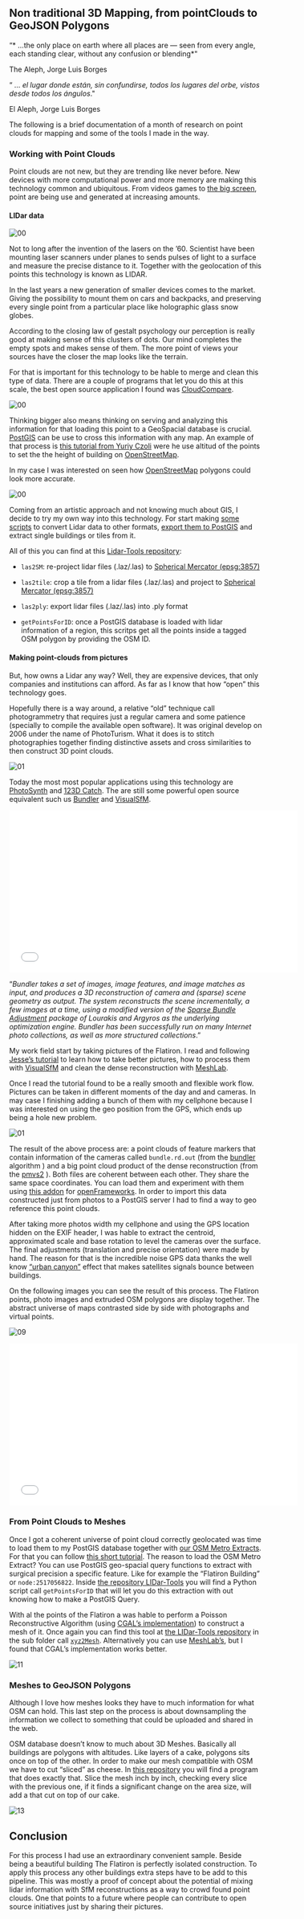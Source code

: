 ## Non traditional 3D Mapping, from pointClouds to GeoJSON Polygons

“* …the only place on earth where all places are — seen from every angle, each standing clear, without any confusion or blending*" 

The Aleph, Jorge Luis Borges

“ … *el lugar donde están, sin confundirse, todos los lugares del orbe, vistos desde todos los ángulos*."

El Aleph, Jorge Luis Borges

The following is a brief documentation of a month of research on point clouds for mapping and some of the tools I made in the way.

### Working with Point Clouds

Point clouds are not new, but they are trending like never before. New devices with more computational power and more memory are making this technology common and ubiquitous. From videos games to [the big screen](https://www.youtube.com/watch?v=p6NNQ3VAb3w&list=UUjnYk44Aj9E634TPucpIXnQ), point are being use and generated at increasing amounts. 

#### LIDar data

![00](images/00.jpg)

Not to long after the invention of the lasers on the ’60. Scientist have been mounting laser scanners under planes to sends pulses of light to a surface and measure the precise distance to it. Together with the geolocation of this points this technology is known as LIDAR. 

In the last years a new generation of smaller devices comes to the market. Giving the possibility to mount them on cars and backpacks, and preserving every single point from a particular place like holographic glass snow globes.

According to the closing law of gestalt psychology our perception is really good at making sense of this clusters of dots. Our mind completes the empty spots and makes sense of them. The more point of views your sources have the closer the map looks like the terrain.

For that is important for this technology to be hable to merge and clean this type of data. There are a couple of programs that let you do this at this scale, the best open source application I found was [CloudCompare](http://www.danielgm.net/cc/).

![00](images/00a.jpg)

Thinking bigger also means thinking on serving and analyzing this information for that loading this point to a GeoSpacial database is crucial. [PostGIS](http://postgis.net/) can be use to cross this information with any map. An example of that process is [this tutorial from Yuriy Czoli](https://gist.github.com/YKCzoli/3605e014b8ed09a571e5) were he use altitud of the points to set the the height of building on [OpenStreetMap](http://www.openstreetmap.org/).

In my case I was interested on seen how [OpenStreetMap](http://www.openstreetmap.org/) polygons could look more accurate.

![00](images/00b.png)

Coming from an artistic approach and not knowing much about GIS, I decide to try my own way into this technology. For start making [some scripts](https://github.com/tangrams/LIDar-tools) to convert Lidar data to other formats, [export them to PostGIS](https://gist.github.com/patriciogonzalezvivo/229c5cd4001c2ed45ec6) and extract single buildings or tiles from it.

All of this you can find at this [Lidar-Tools repository](https://github.com/tangrams/LIDar-tools): 

* ```las2SM```: re-project lidar files (.laz/.las) to [Spherical Mercator (epsg:3857)](http://epsg.io/3857) 

* ```las2tile```: crop a tile from a lidar files (.laz/.las) and project to [Spherical Mercator (epsg:3857)](http://epsg.io/3857) 

* ```las2ply```: export lidar files (.laz/.las) into .ply format

* ```getPointsForID```: once a PostGIS database is loaded with lidar information of a region, this scritps get all the points inside a tagged OSM polygon by providing the OSM ID.

#### Making point-clouds from pictures

But, how owns a Lidar any way? Well, they are expensive devices, that only companies and institutions can afford. As far as I know that how “open” this technology goes.

Hopefully there is a way around, a relative “old” technique call photogrammetry that requires just a regular camera and some patience (specially to compile the available open software). It was original develop on 2006 under the name of PhotoTurism. What it does is to stitch photographies together finding distinctive assets and cross similarities to then construct 3D point clouds.

![01](images/01.jpg)

Today the most most popular applications using this technology are [PhotoSynth](https://photosynth.net/) and [123D Catch](http://www.123dapp.com/catch). The are still some powerful open source equivalent such us [Bundler](http://www.cs.cornell.edu/~snavely/bundler/) and [VisualSfM](http://ccwu.me/vsfm/).

<iframe width="575" height="323" src="//www.youtube.com/embed/vpTEobpYoTg" frameborder="0" allowfullscreen></iframe>

“*Bundler takes a set of images, image features, and image matches as input, and produces a 3D reconstruction of camera and (sparse) scene geometry as output. The system reconstructs the scene incrementally, a few images at a time, using a modified version of the [Sparse Bundle Adjustment](http://users.ics.forth.gr/~lourakis/sba/) package of Lourakis and Argyros as the underlying optimization engine. Bundler has been successfully run on many Internet photo collections, as well as more structured collections*.”

My work field start by taking pictures of the Flatiron. I read and following [Jesse’s tutorial](http://wedidstuff.heavyimage.com/index.php/2013/07/12/open-source-photogrammetry-workflow/) to learn how to take better pictures, how to process them with [VisualSfM](http://ccwu.me/vsfm/) and clean the dense reconstruction with [MeshLab](http://meshlab.sourceforge.net/).

Once I read the tutorial found to be a really smooth and flexible work flow. Pictures can be taken in different moments of the day and and cameras. In may case I finishing adding a bunch of them with my cellphone because I was interested on using the geo position from the GPS, which ends up being a hole new problem. 

![01](images/01a.gif)

The result of the above process are: a point clouds of feature markers that contain information of the cameras called ```bundle.rd.out``` (from the [bundler](http://www.cs.cornell.edu/~snavely/bundler/) algorithm ) and a big point cloud product of the dense reconstruction (from the [pmvs2](http://grail.cs.washington.edu/software/pmvs/) ). Both files are coherent between each other. They share the same space coordinates. You can load them and experiment with them using [this addon](https://github.com/patriciogonzalezvivo/ofxBundle) for [openFrameworks](http://openframeworks.cc/). In order to import this data constructed just from photos to a PostGIS server I had to find a way to geo reference this point clouds.

After taking more photos width my cellphone and using the GPS location hidden on the EXIF header, I was hable to extract the centroid, approximated scale and base rotation to level the cameras over the surface. The final adjustments (translation and precise orientation) were made by hand. The reason for that is the incredible noise GPS data thanks the well know [“urban canyon”](http://en.wikipedia.org/wiki/Street_canyon) effect that makes satellites signals bounce between buildings.

On the following images you can see the result of this process. The Flatiron points, photo images and extruded OSM polygons are display together. The abstract universe of maps contrasted side by side with photographs and virtual points.

![09](images/09.png)

<iframe src="//player.vimeo.com/video/110926839?title=0&amp;byline=0&amp;portrait=0" width="575" height="323" frameborder="0" webkitallowfullscreen mozallowfullscreen allowfullscreen></iframe>

### From Point Clouds to Meshes

Once I got a coherent universe of point cloud correctly geolocated was time to load them to my PostGIS database together with [our OSM Metro Extracts](https://mapzen.com/metro-extracts). For that you can follow [this short tutorial](https://gist.github.com/patriciogonzalezvivo/229c5cd4001c2ed45ec6). The reason to load the OSM Metro Extract?  You can use PostGIS geo-spacial query functions to extract with surgical precision a specific feature. Like for example the “Flatiron Building” or ```node:2517056822```. Inside [the repository LIDar-Tools](https://github.com/tangrams/LIDar-tools) you will find a Python script call ```getPointsForID``` that will let you do this extraction with out knowing how to make a PostGIS Query.

With al the points of the Flatiron a was hable to perform a Poisson Reconstructive Algorithm (using [CGAL’s implementation](http://doc.cgal.org/latest/Surface_reconstruction_points_3/)) to construct a mesh of it. Once again you can find this tool at [the LIDar-Tools repository](https://github.com/tangrams/LIDar-tools/tree/master/xyz2mesh) in the sub folder call [```xyz2Mesh```](https://github.com/tangrams/LIDar-tools/tree/master/xyz2mesh). Alternatively you can use [MeshLab’s](http://meshlab.sourceforge.net/), but I found that CGAL’s implementation works better. 

![11](images/11.gif)

### Meshes to GeoJSON Polygons

Although I love how meshes looks they have to much information for what OSM can hold. This last step on the process is about downsampling the information we collect to something that could be uploaded and shared in the web. 

OSM database doesn’t know to much about 3D Meshes. Basically all buildings are polygons with altitudes. Like layers of a cake, polygons sits once on top of the other. In order to make our mesh compatible with OSM we have to cut “sliced” as cheese. In [this repository](https://github.com/tangrams/Mesh2OSMSlicer) you will find a program that does exactly that. Slice the mesh inch by inch, checking every slice with the previous one, if it finds a significant change on the area size, will add a that cut on top of our cake. 

![13](images/13.gif)

## Conclusion

For this process I had use an extraordinary convenient sample. Beside being a beautiful building The Flatiron is perfectly isolated construction. To apply this process any other buildings extra steps have to be add to this pipeline. This was mostly a proof of concept about the potential of mixing lidar information with SfM reconstructions as a way to crowd found point clouds. One that points to a future where people can contribute to open source initiatives just by sharing their pictures. 
